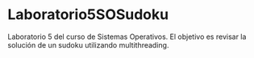 # Laboratorio5SOSudoku
Laboratorio 5 del curso de Sistemas Operativos. El objetivo es revisar la solución de un sudoku utilizando multithreading.

